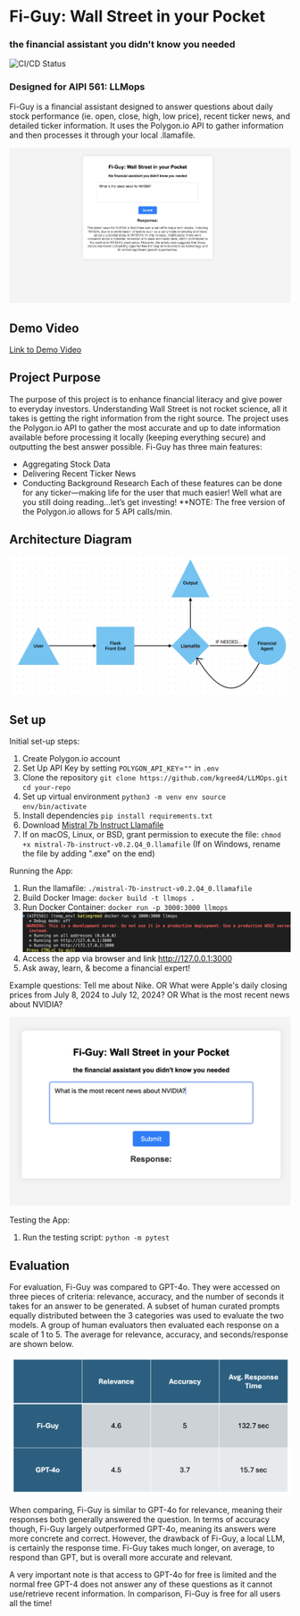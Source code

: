 # Fi-Guy: Wall Street in your Pocket
### the financial assistant you didn't know you needed

![CI/CD Status](https://github.com/kgreed4/llmops/actions/workflows/cicd.yml/badge.svg)

### Designed for AIPI 561: LLMops
Fi-Guy is a financial assistant designed to answer questions about daily stock performance (ie. open, close, high, low price), recent ticker news, and detailed ticker information. It uses the Polygon.io API to gather information and then processes it through your local .llamafile. 

![Alt text](https://github.com/kgreed4/LLMOps/blob/main/images/news-example.png?raw=true)

## Demo Video
[Link to Demo Video](https://youtu.be/-Iyl8ieg4xE)

## Project Purpose
The purpose of this project is to enhance financial literacy and give power to everyday investors. Understanding Wall Street is not rocket science, all it takes is getting the right information from the right source. The project uses the Polygon.io API to gather the most accurate and up to date information available before processing it locally (keeping everything secure) and outputting the best answer possible. Fi-Guy has three main features: 
- Aggregating Stock Data
- Delivering Recent Ticker News
- Conducting Background Research
Each of these features can be done for any ticker—making life for the user that much easier! Well what are you still doing reading…let’s get investing!
**NOTE: The free version of the Polygon.io allows for 5 API calls/min. 

## Architecture Diagram
![Alt text](https://github.com/kgreed4/LLMOps/blob/main/images/arch_llmops.png?raw=true)

## Set up
Initial set-up steps:
1. Create Polygon.io account 
2. Set Up API Key by setting `POLYGON_API_KEY`=`""` in `.env`
3. Clone the repository 
`git clone https://github.com/kgreed4/LLMOps.git`
`cd your-repo`
4. Set up virtual environment
`python3 -m venv env source env/bin/activate`
5. Install dependencies
`pip install requirements.txt`
6. Download [Mistral 7b Instruct Llamafile](https://huggingface.co/Mozilla/Mistral-7B-Instruct-v0.2-llamafile/resolve/main/mistral-7b-instruct-v0.2.Q4_0.llamafile?download=true)
7. If on macOS, Linux, or BSD, grant permission to execute the file:
`chmod +x mistral-7b-instruct-v0.2.Q4_0.llamafile`
(If on Windows, rename the file by adding ".exe" on the end)

Running the App:
1. Run the llamafile: `./mistral-7b-instruct-v0.2.Q4_0.llamafile`
2. Build Docker Image: `docker build -t llmops .`
3. Run Docker Container: `docker run -p 3000:3000 llmops`
![Alt text](https://github.com/kgreed4/LLMOps/blob/main/images/running-locally.png?raw=true)
4. Access the app via browser and link http://127.0.0.1:3000
5. Ask away, learn, & become a financial expert!

Example questions: Tell me about Nike. 
                    OR
What were Apple's daily closing prices from July 8, 2024 to July 12, 2024?
                    OR
What is the most recent news about NVIDIA?

![Alt text](https://github.com/kgreed4/LLMOps/blob/main/images/quest-ex.png?raw=true)

Testing the App:
1. Run the testing script: `python -m pytest`

## Evaluation
For evaluation, Fi-Guy was compared to GPT-4o. They were accessed on three pieces of criteria: relevance, accuracy, and the number of seconds it takes for an answer to be generated. A subset of human curated prompts equally distributed between the 3 categories was used to evaluate the two models. A group of human evaluators then evaluated each response on a scale of 1 to 5. The average for relevance, accuracy, and seconds/response are shown below. 

![Alt text](https://github.com/kgreed4/LLMOps/blob/main/images/eval-pic.png?raw=true)

When comparing, Fi-Guy is similar to GPT-4o for relevance, meaning their responses both generally answered the question. In terms of accuracy though, Fi-Guy largely outperformed GPT-4o, meaning its answers were more concrete and correct. However, the drawback of Fi-Guy, a local LLM, is certainly the response time. Fi-Guy takes much longer, on average, to respond than GPT, but is overall more accurate and relevant.

A very important note is that access to GPT-4o for free is limited and the normal free GPT-4 does not answer any of these questions as it cannot use/retrieve recent information. In comparison, Fi-Guy is free for all users all the time!
